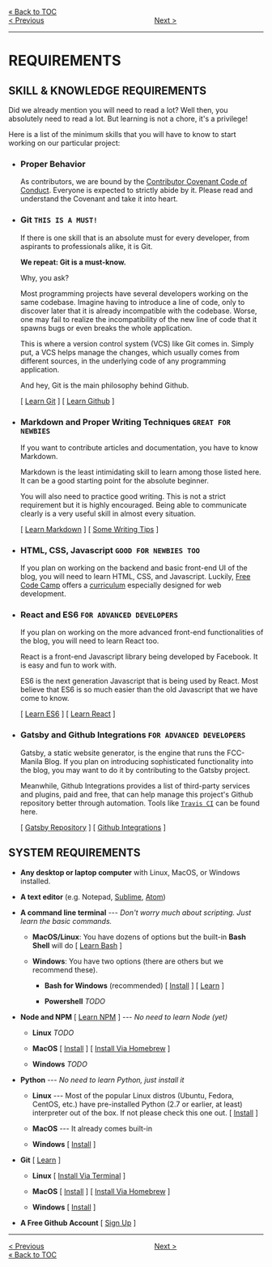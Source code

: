[&laquo; Back to TOC](../CONTRIBUTING.md#table-of-contents)  
[&lt; Previous](WHY_CONTRIBUTE.md)
&ensp;&ensp;&ensp;&ensp;&ensp;&ensp;&ensp;&ensp;&ensp;&ensp;&ensp;&ensp;&ensp;&ensp;&ensp;&ensp;&ensp;&ensp;&ensp;&ensp;&ensp;&ensp;&ensp;&ensp;&ensp;&ensp;&ensp;&ensp;&ensp;&ensp;
[Next &gt;](INSTALLATION.md)
***

# REQUIREMENTS

## SKILL & KNOWLEDGE REQUIREMENTS
Did we already mention you will need to read a lot? Well then, you absolutely need to read a lot. But learning is not a chore, it's a privilege!

Here is a list of the minimum skills that you will have to know to start working on our particular project:

- ### Proper Behavior
  As contributors, we are bound by the [Contributor Covenant Code of Conduct](CODE_OF_CONDUCT.md). Everyone is expected to strictly abide by it. Please read and understand the Covenant and take it into heart.

- ### Git `THIS IS A MUST!`
  If there is one skill that is an absolute must for every developer, from aspirants to professionals alike, it is Git.

  **We repeat: Git is a must-know.**

  Why, you ask?

  Most programming projects have several developers working on the same codebase. Imagine having to introduce a line of code, only to discover later that it is already incompatible with the codebase. Worse, one may fail to realize the incompatibility of the new line of code that it spawns bugs or even breaks the whole application.

  This is where a version control system (VCS) like Git comes in. Simply put, a VCS helps manage the changes, which usually comes from different sources, in the underlying code of any programming application.

  And hey, Git is the main philosophy behind Github.

  [ [Learn Git](https://www.youtube.com/watch?v=HVsySz-h9r4) ] [ [Learn Github](http://product.hubspot.com/blog/git-and-github-tutorial-for-beginners) ]

- ### Markdown and Proper Writing Techniques `GREAT FOR NEWBIES`
  If you want to contribute articles and documentation, you have to know Markdown.

  Markdown is the least intimidating skill to learn among those listed here. It can be a good starting point for the absolute beginner.

  You will also need to practice good writing. This is not a strict requirement but it is highly encouraged. Being able to communicate clearly is a very useful skill in almost every situation.

  [ [Learn Markdown](https://zapier.com/blog/beginner-ultimate-guide-markdown/) ] [ [Some Writing Tips](http://writetodone.com/how-to-write-better/) ]

- ### HTML, CSS, Javascript `GOOD FOR NEWBIES TOO`
  If you plan on working on the backend and basic front-end UI of the blog, you will need to learn HTML, CSS, and Javascript. Luckily, [Free Code Camp](https://www.freecodecamp.com) offers a [curriculum](https://www.freecodecamp.com/map) especially designed for web development.

- ### React and ES6 `FOR ADVANCED DEVELOPERS`
  If you plan on working on the more advanced front-end functionalities of the blog, you will need to learn React too.

  React is a front-end Javascript library being developed by Facebook. It is easy and fun to work with.

  ES6 is the next generation Javascript that is being used by React. Most believe that ES6 is so much easier than the old Javascript that we have come to know.

  [ [Learn ES6](http://ccoenraets.github.io/es6-tutorial/) ] [ [Learn React](https://facebook.github.io/react/tutorial/tutorial.html) ]

- ### Gatsby and Github Integrations `FOR ADVANCED DEVELOPERS`

  Gatsby, a static website generator, is the engine that runs the FCC-Manila Blog. If you plan on introducing sophisticated functionality into the blog, you may want to do it by contributing to the Gatsby project.

  Meanwhile, Github Integrations provides a list of third-party services and plugins, paid and free, that can help manage this project's Github repository better through automation. Tools like [`Travis CI`](https://travis-ci.org/) can be found here.

  [ [Gatsby Repository](https://github.com/gatsbyjs/gatsby) ] [ [Github Integrations](https://github.com/integrations) ]

## SYSTEM REQUIREMENTS

- **Any desktop or laptop computer** with Linux, MacOS, or Windows installed.

- **A text editor** (e.g. Notepad, [Sublime](https://www.sublimetext.com/3), [Atom](https://atom.io/))

- **A command line terminal** --- _Don't worry much about scripting. Just learn the basic commands._

  - **MacOS/Linux**: You have dozens of options but the built-in **Bash Shell** will do [ [Learn Bash](http://lifehacker.com/5633909/who-needs-a-mouse-learn-to-use-the-command-line-for-almost-anything) ]

  - **Windows**: You have two options (there are others but we recommend these).

    - **Bash for Windows** (recommended) [ [Install](http://www.howtogeek.com/249966/how-to-install-and-use-the-linux-bash-shell-on-windows-10/) ] [ [Learn](http://lifehacker.com/5633909/who-needs-a-mouse-learn-to-use-the-command-line-for-almost-anything) ]

    - **Powershell** _TODO_

- **Node and NPM** [ [Learn NPM](https://www.sitepoint.com/beginners-guide-node-package-manager/) ] --- _No need to learn Node (yet)_

  - **Linux** _TODO_

  - **MacOS** [ [Install](https://nodejs.org/en/download/) ] [ [Install Via Homebrew](http://blog.teamtreehouse.com/install-node-js-npm-mac) ]

  - **Windows** _TODO_

- **Python** --- _No need to learn Python, just install it_

  - **Linux** --- Most of the popular Linux distros (Ubuntu, Fedora, CentOS, etc.) have pre-installed Python (2.7 or earlier, at least) interpreter out of the box. If not please check this one out. [ [Install](http://docs.python-guide.org/en/latest/starting/install/linux/) ]

  - **MacOS** --- It already comes built-in

  - **Windows** [ [Install](http://www.stuartellis.name/articles/python-development-windows/) ]

- **Git** [ [Learn](https://www.youtube.com/watch?v=HVsySz-h9r4) ]

  - **Linux** [ [Install Via Terminal](https://git-scm.com/download/linux) ]

  - **MacOS** [ [Install](https://git-scm.com/download/mac) ] [ [Install Via Homebrew](http://michaelcrump.net/step-by-step-how-to-update-git/) ]

  - **Windows** [ [Install](https://git-for-windows.github.io/) ]

- **A Free Github Account** [ [Sign Up](https://github.com/join) ]

***
[&lt; Previous](WHY_CONTRIBUTE.md)
&ensp;&ensp;&ensp;&ensp;&ensp;&ensp;&ensp;&ensp;&ensp;&ensp;&ensp;&ensp;&ensp;&ensp;&ensp;&ensp;&ensp;&ensp;&ensp;&ensp;&ensp;&ensp;&ensp;&ensp;&ensp;&ensp;&ensp;&ensp;&ensp;&ensp;
[Next &gt;](INSTALLATION.md)  
[&laquo; Back to TOC](../CONTRIBUTING.md#table-of-contents)
